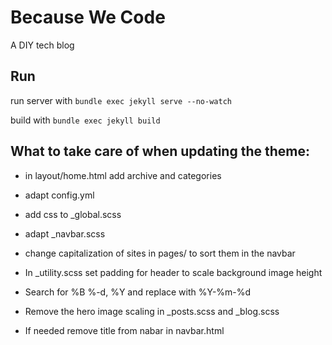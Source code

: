 # Because We Code

A DIY tech blog

## Run
run server with `bundle exec jekyll serve --no-watch`

build with `bundle exec jekyll build`


## What to take care of when updating the theme:

* in layout/home.html add archive and categories

* adapt config.yml

* add css to _global.scss
* adapt _navbar.scss
* change capitalization of sites in pages/ to sort them in the navbar
* In _utility.scss set padding for header to scale background image height

* Search for %B %-d, %Y and replace with %Y-%m-%d

* Remove the hero image scaling in _posts.scss and _blog.scss
* If needed remove title from nabar in navbar.html